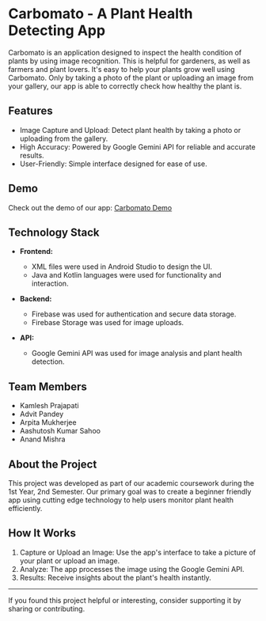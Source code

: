 # Carbomato - A Plant Health Detecting App

Carbomato is an application designed to inspect the health condition of plants by using image recognition. This is helpful for gardeners, as well as farmers and plant lovers.
It's easy to help your plants grow well using Carbomato. Only by taking a photo of the plant or uploading an image from your gallery, our app is able to correctly check how healthy the plant is.

## Features
- Image Capture and Upload: Detect plant health by taking a photo or uploading from the gallery.
- High Accuracy: Powered by Google Gemini API for reliable and accurate results.
- User-Friendly: Simple interface designed for ease of use.

## Demo
Check out the demo of our app: [Carbomato Demo](#)

## Technology Stack
- **Frontend:**
  - XML files were used in Android Studio to design the UI.
  - Java and Kotlin languages were used for functionality and interaction.

- **Backend:**  
  - Firebase was used for authentication and secure data storage.
  - Firebase Storage was used for image uploads.

- **API:**
  - Google Gemini API was used for image analysis and plant health detection.

## Team Members
- Kamlesh Prajapati  
- Advit Pandey  
- Arpita Mukherjee  
- Aashutosh Kumar Sahoo  
- Anand Mishra  

## About the Project
This project was developed as part of our academic coursework during the 1st Year, 2nd Semester. Our primary goal was to create a beginner friendly app using 
cutting edge technology to help users monitor plant health efficiently.

## How It Works
1. Capture or Upload an Image: Use the app's interface to take a picture of your plant or upload an image.  
2. Analyze: The app processes the image using the Google Gemini API.  
3. Results: Receive insights about the plant's health instantly.

---

If you found this project helpful or interesting, consider supporting it by sharing or contributing.
